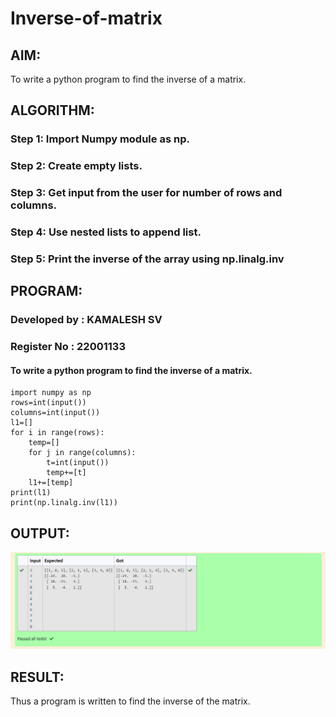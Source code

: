 # Inverse-of-matrix

## AIM:

To write a python program to find the inverse of a matrix.

## ALGORITHM:

### Step 1: Import Numpy module as np.
### Step 2: Create empty lists.
### Step 3: Get input from the user for number of rows and columns.
### Step 4: Use nested lists to append list.
### Step 5: Print the inverse of the array using np.linalg.inv

## PROGRAM:
### Developed by : KAMALESH SV
### Register No : 22001133
#### To write a python program to find the inverse of a matrix.
```
import numpy as np
rows=int(input())
columns=int(input())
l1=[]
for i in range(rows):
    temp=[]
    for j in range(columns):
        t=int(input())
        temp+=[t]
    l1+=[temp]
print(l1)
print(np.linalg.inv(l1))
```
## OUTPUT:

![OUTPUT](./1.jpg)

## RESULT:
Thus a program is written to find the inverse of the matrix.
